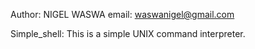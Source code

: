 Author: NIGEL WASWA
email: waswanigel@gmail.com

Simple_shell:
This is a simple UNIX command interpreter.
